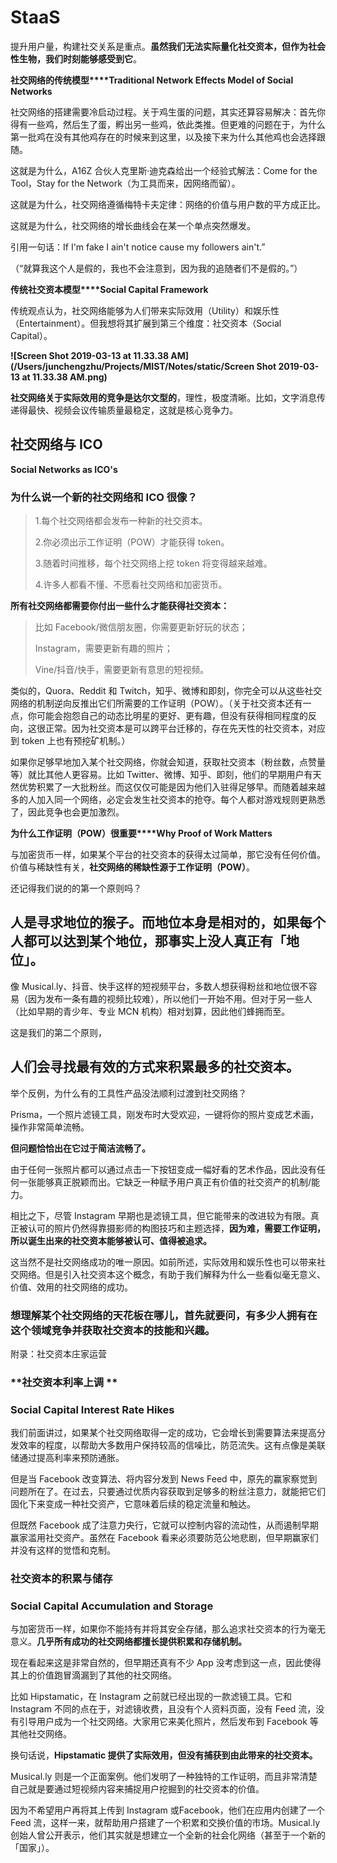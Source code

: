 # StaaS

提升用户量，构建社交关系是重点。**虽然我们无法实际量化社交资本，但作为社会性生物，我们时刻能够感受到它**。

 **社交网络的传统模型****Traditional Network Effects Model of Social Networks**

社交网络的搭建需要冷启动过程。关于鸡生蛋的问题，其实还算容易解决：首先你得有一些鸡，然后生了蛋，孵出另一些鸡，依此类推。但更难的问题在于，为什么第一批鸡在没有其他鸡存在的时候来到这里，以及接下来为什么其他鸡也会选择跟随。

这就是为什么，A16Z 合伙人克里斯·迪克森给出一个经验式解法：Come for the Tool，Stay for the Network（为工具而来，因网络而留）。

这就是为什么，社交网络遵循梅特卡夫定律：网络的价值与用户数的平方成正比。

这就是为什么，社交网络的增长曲线会在某一个单点突然爆发。

引用一句话：If I'm fake I ain't notice cause my followers ain't.”

（“就算我这个人是假的，我也不会注意到，因为我的追随者们不是假的。”）

 

 **传统社交资本模型****Social Capital Framework**

传统观点认为，社交网络能够为人们带来实际效用（Utility）和娱乐性（Entertainment）。但我想将其扩展到第三个维度：社交资本（Social Capital）。

**![Screen Shot 2019-03-13 at 11.33.38 AM](/Users/junchengzhu/Projects/MIST/Notes/static/Screen Shot 2019-03-13 at 11.33.38 AM.png)**



**社交网络关于实际效用的竞争是达尔文型的**，理性，极度清晰。比如，文字消息传递得最快、视频会议传输质量最稳定，这就是核心竞争力。

## 社交网络与 ICO

**Social Networks as ICO's**



### 为什么说一个新的社交网络和 ICO 很像？

> 1.每个社交网络都会发布一种新的社交资本。
>
> 2.你必须出示工作证明（POW）才能获得 token。
>
> 3.随着时间推移，每个社交网络上挖 token 将变得越来越难。
>
> 4.许多人都看不懂、不愿看社交网络和加密货币。 

**所有社交网络都需要你付出一些什么才能获得社交资本：**

> 比如 Facebook/微信朋友圈，你需要更新好玩的状态；
>
> Instagram，需要更新有趣的照片；
>
> Vine/抖音/快手，需要更新有意思的短视频。



类似的，Quora、Reddit 和 Twitch，知乎、微博和即刻，你完全可以从这些社交网络的机制逆向反推出它们所需要的工作证明（POW）。（关于社交资本还有一点，你可能会抱怨自己的动态比明星的更好、更有趣，但没有获得相同程度的反向，这很正常。因为社交资本是可以跨平台迁移的，存在先天性的社交资本，对应到 token 上也有预挖矿机制。）

如果你足够早地加入某个社交网络，你就会知道，获取社交资本（粉丝数，点赞量等）就比其他人更容易。比如 Twitter、微博、知乎、即刻，他们的早期用户有天然优势积累了一大批粉丝。而这仅仅可能是因为他们入驻得足够早。而随着越来越多的人加入同一个网络，必定会发生社交资本的抢夺。每个人都对游戏规则更熟悉了，因此竞争也会更加激烈。

 **为什么工作证明（POW）很重要****Why Proof of Work Matters**

与加密货币一样，如果某个平台的社交资本的获得太过简单，那它没有任何价值。价值与稀缺性有关，**社交网络的稀缺性源于工作证明（POW）**。



还记得我们说的的第一个原则吗？

## 人是寻求地位的猴子。而地位本身是相对的，如果每个人都可以达到某个地位，那事实上没人真正有「地位」。



像 Musical.ly、抖音、快手这样的短视频平台，多数人想获得粉丝和地位很不容易（因为发布一条有趣的视频比较难），所以他们一开始不用。但对于另一些人（比如早期的青少年、专业 MCN 机构）相对划算，因此他们蜂拥而至。



这是我们的第二个原则，

## 人们会寻找最有效的方式来积累最多的社交资本。

举个反例，为什么有的工具性产品没法顺利过渡到社交网络？

Prisma，一个照片滤镜工具，刚发布时大受欢迎，一键将你的照片变成艺术画，操作非常简单流畅。

**但问题恰恰出在它过于简洁流畅了。**

由于任何一张照片都可以通过点击一下按钮变成一幅好看的艺术作品，因此没有任何一张能够真正脱颖而出。它缺乏一种赋予用户真正有价值的社交资产的机制/能力。

相比之下，尽管 Instagram 早期也是滤镜工具，但它能带来的改进较为有限。真正被认可的照片仍然得靠摄影师的构图技巧和主题选择，**因为难，需要工作证明，所以诞生出来的社交资本能够被认可、值得被追求。**

这当然不是社交网络成功的唯一原因。如前所述，实际效用和娱乐性也可以带来社交网络。但是引入社交资本这个概念，有助于我们解释为什么一些看似毫无意义、价值、效用的社交网络的成功。

### 想理解某个社交网络的天花板在哪儿，首先就要问，**有多少人拥有在这个领域竞争并获取社交资本的技能和兴趣。**







附录：社交资本庄家运营

### **社交资本利率上调 **

### **Social Capital Interest Rate Hikes** 

我们前面讲过，如果某个社交网络取得一定的成功，它会增长到需要算法来提高分发效率的程度，以帮助大多数用户保持较高的信噪比，防范流失。这有点像是美联储通过提高利率来预防通胀。



但是当 Facebook 改变算法、将内容分发到 News Feed 中，原先的赢家察觉到问题所在了。在过去，只要通过优质内容获取到足够多的粉丝注意力，就能把它们固化下来变成一种社交资产，它意味着后续的稳定流量和触达。



但既然 Facebook 成了注意力央行，它就可以控制内容的流动性，从而遏制早期赢家滥用社交资产。虽然在 Facebook 看来必须要防范公地悲剧，但早期赢家们并没有这样的觉悟和克制。



### 社交资本的积累与储存

### **Social Capital Accumulation and Storage**

与加密货币一样，如果你不能持有并将其安全存储，那么追求社交资本的行为毫无意义。**几乎所有成功的社交网络都擅长提供积累和存储机制。**

现在看起来这是非常自然的，但早期还真有不少 App 没考虑到这一点，因此使得其上的价值跑冒滴漏到了其他的社交网络。

比如 Hipstamatic，在 Instagram 之前就已经出现的一款滤镜工具。它和 Instagram 不同的点在于，对滤镜收费，且没有个人资料页面，没有 Feed 流，没有引导用户成为一个社交网络。大家用它来美化照片，然后发布到 Facebook 等其他社交网络。

换句话说，**Hipstamatic 提供了实际效用，但没有捕获到由此带来的社交资本。**

Musical.ly 则是一个正面案例。他们发明了一种独特的工作证明，而且非常清楚自己就是要通过短视频内容来捕捉用户挖掘到的社交资本的价值。

因为不希望用户再将其上传到 Instagram 或Facebook，他们在应用内创建了一个 Feed 流，这样一来，就帮助用户搭建了一个积累和交换价值的市场。Musical.ly 创始人曾公开表示，他们其实就是想建立一个全新的社会化网络（甚至于一个新的「国家」）。 

 

 